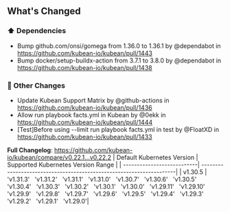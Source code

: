 <!-- Release notes generated using configuration in .github/release.yml at v0.22.2 -->

## What's Changed
### ⬆️ Dependencies
* Bump github.com/onsi/gomega from 1.36.0 to 1.36.1 by @dependabot in https://github.com/kubean-io/kubean/pull/1443
* Bump docker/setup-buildx-action from 3.7.1 to 3.8.0 by @dependabot in https://github.com/kubean-io/kubean/pull/1438
### 🔨 Other Changes
* Update Kubean Support Matrix by @github-actions in https://github.com/kubean-io/kubean/pull/1436
* Allow run playbook facts.yml in Kubean by @0ekk in https://github.com/kubean-io/kubean/pull/1444
* [Test]Before using --limit run playbook facts.yml in test by @FloatXD in https://github.com/kubean-io/kubean/pull/1433


**Full Changelog**: https://github.com/kubean-io/kubean/compare/v0.22.1...v0.22.2
| Default Kubernetes Version | Supported Kubernetes Version Range                                   |
| ---------------------------| ---------------------------------------------------------------------|
| v1.30.5                 |  'v1.31.3' &nbsp; 'v1.31.2' &nbsp; 'v1.31.1' &nbsp; 'v1.31.0' &nbsp; 'v1.30.7' &nbsp; 'v1.30.6' &nbsp; 'v1.30.5' &nbsp; 'v1.30.4' &nbsp; 'v1.30.3' &nbsp; 'v1.30.2' &nbsp; 'v1.30.1' &nbsp; 'v1.30.0' &nbsp; 'v1.29.11' &nbsp; 'v1.29.10' &nbsp; 'v1.29.9' &nbsp; 'v1.29.8' &nbsp; 'v1.29.7' &nbsp; 'v1.29.6' &nbsp; 'v1.29.5' &nbsp; 'v1.29.4' &nbsp; 'v1.29.3' &nbsp; 'v1.29.2' &nbsp; 'v1.29.1' &nbsp; 'v1.29.0'|
